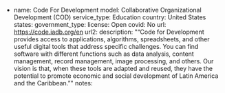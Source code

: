 - name: Code For Development
model: Collaborative Organizational Development (COD)
service_type: Education
country: United States
states: 
government_type: 
license: Open
covid: No
url: https://code.iadb.org/en
url2: 
description: "“Code for Development provides access to applications, algorithms, spreadsheets, and other useful digital tools that address specific challenges. You can find software with different functions such as data analysis, content management, record management, image processing, and others. Our vision is that, when these tools are adapted and reused, they have the potential to promote economic and social development of Latin America and the Caribbean.”"
notes: 
